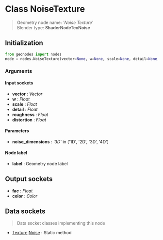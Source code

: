 
# Class NoiseTexture

> Geometry node name: _'Noise Texture'_<br>Blender type:  **ShaderNodeTexNoise**

## Initialization


```python
from geonodes import nodes
node = nodes.NoiseTexture(vector=None, w=None, scale=None, detail=None, roughness=None, distortion=None, noise_dimensions='3D', label=None)
```


### Arguments


#### Input sockets



- **vector** : _Vector_
- **w** : _Float_
- **scale** : _Float_
- **detail** : _Float_
- **roughness** : _Float_
- **distortion** : _Float_



#### Parameters



- **noise_dimensions** : _'3D'_ in ('1D', '2D', '3D', '4D')



#### Node label



- **label** : Geometry node label



## Output sockets



- **fac** : _Float_
- **color** : _Color_



## Data sockets

> Data socket classes implementing this node


- [Texture](../sockets/Texture.md) [Noise](../sockets/Texture.md#noise) : Static method


